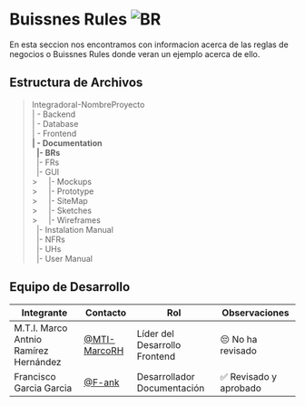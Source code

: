 # Buissnes Rules ![BR](https://img.icons8.com/?size=50&id=21827&format=png&color=000000)

 En esta seccion nos encontramos con informacion acerca de las reglas de negocios o Buissnes Rules donde veran un ejemplo acerca de ello.
## Estructura de Archivos

>IntegradoraI-NombreProyecto<br>
>| - Backend <br>
>| - Database<br>
>| - Frontend<br>
> **| - Documentation** <br>
>&nbsp;&nbsp;**|- BRs**<br>
>&nbsp;&nbsp;|- FRs<br>
>&nbsp;&nbsp;|- GUI<br>
    >&nbsp;&nbsp;&nbsp;&nbsp; |- Mockups <br>
    >&nbsp;&nbsp;&nbsp;&nbsp; |- Prototype <br>
    >&nbsp;&nbsp;&nbsp;&nbsp; |- SiteMap <br>
    >&nbsp;&nbsp;&nbsp;&nbsp; |- Sketches <br>
    >&nbsp;&nbsp;&nbsp;&nbsp; |- Wireframes <br>
>&nbsp;&nbsp;|- Instalation Manual<br>
>&nbsp;&nbsp;|- NFRs<br>
>&nbsp;&nbsp;|- UHs<br>
>&nbsp;&nbsp;|- User Manual<br>




## Equipo de Desarrollo

|Integrante|Contacto|Rol|Observaciones|
|------------|--------|---|---|
|M.T.I. Marco Antnio Ramírez Hernández|[@MTI-MarcoRH](https://github.com/MTI-MarcoRH)|Líder del  Desarrollo Frontend |😔 No ha revisado|
|Francisco Garcia Garcia|[@F-ank](https://github.com/F-ank)|Desarrollador Documentación|✅ Revisado y aprobado|